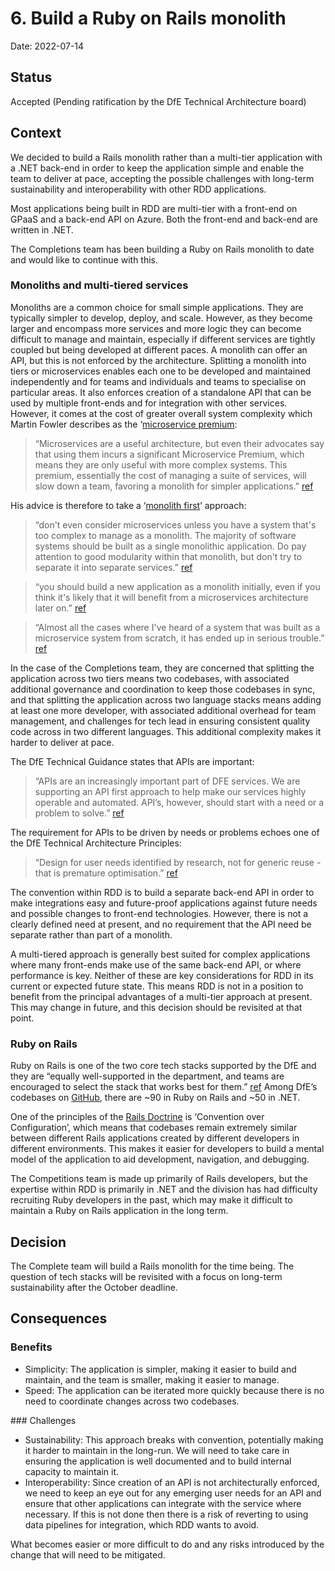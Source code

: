# 6. Build a Ruby on Rails monolith

Date: 2022-07-14

## Status

Accepted (Pending ratification by the DfE Technical Architecture board)

## Context

We decided to build a Rails monolith rather than a multi-tier application with a
.NET back-end in order to keep the application simple and enable the team to
deliver at pace, accepting the possible challenges with long-term sustainability
and interoperability with other RDD applications.

Most applications being built in RDD are multi-tier with a front-end on GPaaS
and a back-end API on Azure. Both the front-end and back-end are written in
.NET.

The Completions team has been building a Ruby on Rails monolith to date and
would like to continue with this.

### Monoliths and multi-tiered services

Monoliths are a common choice for small simple applications. They are typically
simpler to develop, deploy, and scale. However, as they become larger and
encompass more services and more logic they can become difficult to manage and
maintain, especially if different services are tightly coupled but being
developed at different paces. A monolith can offer an API, but this is not
enforced by the architecture. Splitting a monolith into tiers or microservices
enables each one to be developed and maintained independently and for teams and
individuals and teams to specialise on particular areas. It also enforces
creation of a standalone API that can be used by multiple front-ends and for
integration with other services. However, it comes at the cost of greater
overall system complexity which Martin Fowler describes as the
‘[microservice premium](https://www.martinfowler.com/bliki/MicroservicePremium.html):

> “Microservices are a useful architecture, but even their advocates say that
> using them incurs a significant Microservice Premium, which means they are
> only useful with more complex systems. This premium, essentially the cost of
> managing a suite of services, will slow down a team, favoring a monolith for
> simpler applications.”
> [ref](https://www.martinfowler.com/bliki/MicroservicePremium.html)

His advice is therefore to take a
‘[monolith first](https://www.martinfowler.com/bliki/MonolithFirst.html)’
approach:

> “don't even consider microservices unless you have a system that's too complex
> to manage as a monolith. The majority of software systems should be built as a
> single monolithic application. Do pay attention to good modularity within that
> monolith, but don't try to separate it into separate services.”
> [ref](https://www.martinfowler.com/bliki/MicroservicePremium.html)

> “you should build a new application as a monolith initially, even if you think
> it's likely that it will benefit from a microservices architecture later on.”
> [ref](https://www.martinfowler.com/bliki/MonolithFirst.html)

> “Almost all the cases where I've heard of a system that was built as a
> microservice system from scratch, it has ended up in serious trouble.”
> [ref](https://www.martinfowler.com/bliki/MonolithFirst.html)

In the case of the Completions team, they are concerned that splitting the
application across two tiers means two codebases, with associated additional
governance and coordination to keep those codebases in sync, and that splitting
the application across two language stacks means adding at least one more
developer, with associated additional overhead for team management, and
challenges for tech lead in ensuring consistent quality code across in two
different languages. This additional complexity makes it harder to deliver at
pace.

The DfE Technical Guidance states that APIs are important:

> “APIs are an increasingly important part of DFE services. We are supporting an
> API first approach to help make our services highly operable and automated.
> API’s, however, should start with a need or a problem to solve.”
> [ref](https://technical-guidance.education.gov.uk/guides/api-guidance/#api-guidance-developing-a-dfe-api)

The requirement for APIs to be driven by needs or problems echoes one of the DfE
Technical Architecture Principles:

> “Design for user needs identified by research, not for generic reuse - that is
> premature optimisation.”
> [ref](https://technical-guidance.education.gov.uk/principles/architecture/#platforms-standards-and-re-use-emerge)

The convention within RDD is to build a separate back-end API in order to make
integrations easy and future-proof applications against future needs and
possible changes to front-end technologies. However, there is not a clearly
defined need at present, and no requirement that the API need be separate rather
than part of a monolith.

A multi-tiered approach is generally best suited for complex applications where
many front-ends make use of the same back-end API, or where performance is key.
Neither of these are key considerations for RDD in its current or expected
future state. This means RDD is not in a position to benefit from the principal
advantages of a multi-tier approach at present. This may change in future, and
this decision should be revisited at that point.

### Ruby on Rails

Ruby on Rails is one of the two core tech stacks supported by the DfE and they
are “equally well-supported in the department, and teams are encouraged to
select the stack that works best for them.”
[ref](https://technical-guidance.education.gov.uk/guides/default-technology-stack/#application-stacks)
Among DfE’s codebases on
[GitHub](https://github.com/orgs/DFE-Digital/repositories), there are ~90 in
Ruby on Rails and ~50 in .NET.

One of the principles of the [Rails Doctrine](https://rubyonrails.org/doctrine)
is ‘Convention over Configuration’, which means that codebases remain extremely
similar between different Rails applications created by different developers in
different environments. This makes it easier for developers to build a mental
model of the application to aid development, navigation, and debugging.

The Competitions team is made up primarily of Rails developers, but the
expertise within RDD is primarily in .NET and the division has had difficulty
recruiting Ruby developers in the past, which may make it difficult to maintain
a Ruby on Rails application in the long term.

## Decision

The Complete team will build a Rails monolith for the time being. The question
of tech stacks will be revisited with a focus on long-term sustainability after
the October deadline.

## Consequences

### Benefits

- Simplicity: The application is simpler, making it easier to build and
  maintain, and the team is smaller, making it easier to manage.
- Speed: The application can be iterated more quickly because there is no need
  to coordinate changes across two codebases.

### Challenges

- Sustainability: This approach breaks with convention, potentially making it
  harder to maintain in the long-run. We will need to take care in ensuring the
  application is well documented and to build internal capacity to maintain it.
- Interoperability: Since creation of an API is not architecturally enforced, we
  need to keep an eye out for any emerging user needs for an API and ensure that
  other applications can integrate with the service where necessary. If this is
  not done then there is a risk of reverting to using data pipelines for
  integration, which RDD wants to avoid.

What becomes easier or more difficult to do and any risks introduced by the
change that will need to be mitigated.
